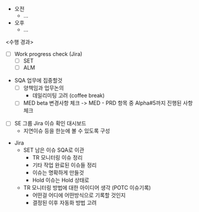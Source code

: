 - 오전
	- ...
- 오후
	- ...

<수행 경과>
- [ ] Work progress check (Jira)
	- [ ] SET
	- [ ] ALM

- SQA 업무에 집중할것
	- [ ] 양책임과 업무논의
		- 데일리미팅 고려 (coffee break)
	- [ ] MED beta 변경사항 체크 -> MED - PRD 항목 중 Alpha#5까지 진행된 사항 체크

- [ ] SE 그룹 Jira 이슈 확인 대시보드
	- 지연이슈 등을 한눈에 볼 수 있도록 구성

- Jira
	- SET 남은 이슈 SQA로 이관
		- TR 모니터링 이슈 정리
		- 기타 작업 완료된 이슈들 정리
		- 이슈는 명확하게 만들것
		- Hold 이슈는 Hold 상태로
	- TR 모니터링 방법에 대한 아이디어 생각 (POTC 이슈기록)
		- 어떤걸 어디에 어떤방식으로 기록할 것인지
		- 결정된 이후 자동화 방법 고려